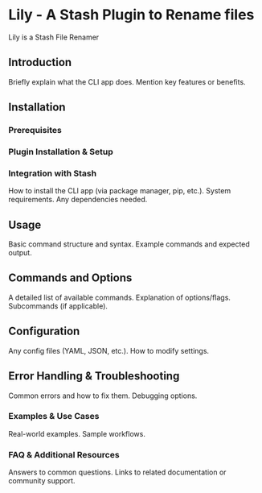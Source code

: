 # Lily - A Stash Plugin to Rename files


Lily is a Stash File Renamer





## Introduction
Briefly explain what the CLI app does.
Mention key features or benefits.
## Installation

### Prerequisites

### Plugin Installation & Setup

### Integration with Stash
How to install the CLI app (via package manager, pip, etc.).
System requirements.
Any dependencies needed.
## Usage
Basic command structure and syntax.
Example commands and expected output.
## Commands and Options
A detailed list of available commands.
Explanation of options/flags.
Subcommands (if applicable).
## Configuration
Any config files (YAML, JSON, etc.).
How to modify settings.
## Error Handling & Troubleshooting
Common errors and how to fix them.
Debugging options.
### Examples & Use Cases
Real-world examples.
Sample workflows.
### FAQ & Additional Resources
Answers to common questions.
Links to related documentation or community support.
